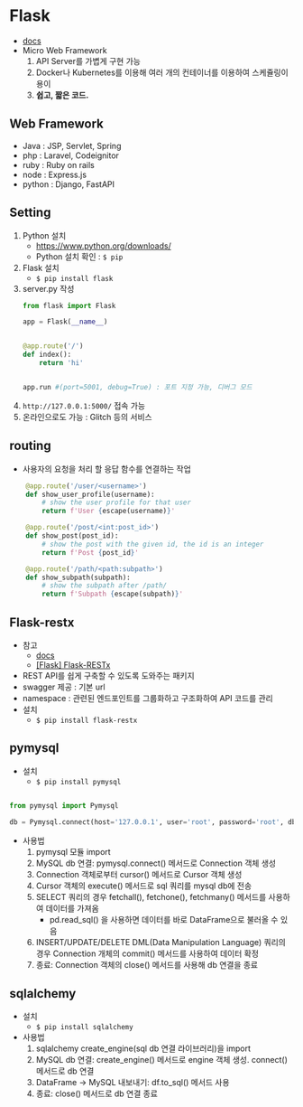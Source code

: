 # Flask
- [docs](https://flask.palletsprojects.com/en/3.0.x/quickstart/)
- Micro Web Framework 
    1. API Server를 가볍게 구현 가능
    2. Docker나 Kubernetes를 이용해 여러 개의 컨테이너를 이용하여 스케쥴링이 용이
    3. **쉽고, 짧은 코드.**

## Web Framework
- Java : JSP, Servlet, Spring
- php : Laravel, Codeignitor
- ruby : Ruby on rails
- node : Express.js
- python : Django, FastAPI

## Setting
1. Python 설치
   - https://www.python.org/downloads/
   - Python 설치 확인 :  ```$ pip ```
2. Flask 설치
   - ```$ pip install flask```
4. server.py 작성
    ```python
    from flask import Flask

    app = Flask(__name__)


    @app.route('/')
    def index():
        return 'hi'


    app.run #(port=5001, debug=True) : 포트 지정 가능, 디버그 모드
    ```
4. ```http://127.0.0.1:5000/``` 접속 가능
5. 온라인으로도 가능 : Glitch 등의 서비스

## routing
- 사용자의 요청을 처리 할 응답 함수를 연결하는 작업
```python
    @app.route('/user/<username>')
    def show_user_profile(username):
        # show the user profile for that user
        return f'User {escape(username)}'

    @app.route('/post/<int:post_id>')
    def show_post(post_id):
        # show the post with the given id, the id is an integer
        return f'Post {post_id}'

    @app.route('/path/<path:subpath>')
    def show_subpath(subpath):
        # show the subpath after /path/
        return f'Subpath {escape(subpath)}'
```

## Flask-restx
- 참고
  - [docs](https://flask-restx.readthedocs.io/en/latest/quickstart.html)
  - [[Flask] Flask-RESTx](https://velog.io/@2jinu/Flask-Flask-RESTx)
- REST API를 쉽게 구축할 수 있도록 도와주는 패키지
- swagger 제공 : 기본 url
- namespace : 관련된 엔드포인트를 그룹화하고 구조화하여 API 코드를 관리
- 설치
   - ```$ pip install flask-restx```

## pymysql
- 설치
  - ```$ pip install pymysql```
```python

from pymysql import Pymysql

db = Pymysql.connect(host='127.0.0.1', user='root', password='root', db='mungstore', charset='utf8')

```
- 사용법
  1. pymysql 모듈 import 
  2. MySQL db 연결: pymysql.connect() 메서드로 Connection 객체 생성
  3. Connection 객체로부터 cursor() 메서드로 Cursor 객체 생성
  4. Cursor 객체의 execute() 메서드로 sql 쿼리를 mysql db에 전송
  5. SELECT 쿼리의 경우 fetchall(), fetchone(), fetchmany() 메서드를 사용하여 데이터를 가져옴
     - pd.read_sql() 을 사용하면 데이터를 바로 DataFrame으로 불러올 수 있음
  6. INSERT/UPDATE/DELETE DML(Data Manipulation Language) 쿼리의 경우 Connection 개체의 commit() 메서드를 사용하여 데이터 확정
  7. 종료: Connection 객체의 close() 메서드를 사용해 db 연결을 종료


## sqlalchemy
- 설치
  - ```$ pip install sqlalchemy```
- 사용법
  1. sqlalchemy create_engine(sql db 연결 라이브러리)을 import
  2. MySQL db 연결: create_engine() 메서드로 engine 객체 생성. connect() 메서드로 db 연결
  3. DataFrame → MySQL 내보내기: df.to_sql() 메서드 사용
  4. 종료: close() 메서드로 db 연결 종료